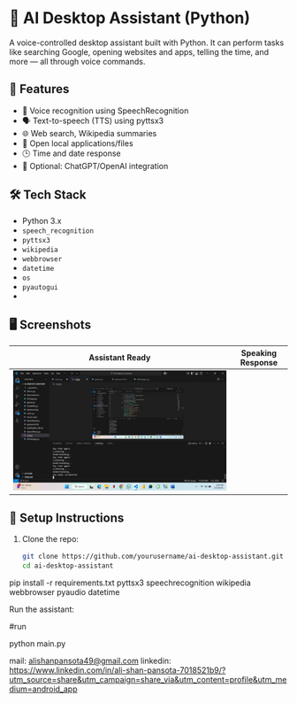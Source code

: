 # 🤖 AI Desktop Assistant (Python)

A voice-controlled desktop assistant built with Python. It can perform tasks like searching Google, opening websites and apps, telling the time, and more — all through voice commands.

## 🚀 Features

- 🎤 Voice recognition using SpeechRecognition
- 🗣 Text-to-speech (TTS) using pyttsx3
- 🌐 Web search, Wikipedia summaries
- 📂 Open local applications/files
- 🕒 Time and date response
- 🧠 Optional: ChatGPT/OpenAI integration

## 🛠 Tech Stack

- Python 3.x
- `speech_recognition`
- `pyttsx3`
- `wikipedia`
- `webbrowser`
- `datetime`
- `os`
- `pyautogui`
- 


## 🖥️ Screenshots

| Assistant Ready | Speaking Response |
|------------------|------------------|
| ![Ready](ss.jpg) | 


## 🔧 Setup Instructions

1. Clone the repo:
   ```bash
   git clone https://github.com/yourusername/ai-desktop-assistant.git
   cd ai-desktop-assistant
pip install -r requirements.txt
pyttsx3
speechrecognition
wikipedia
webbrowser
pyaudio
datetime

Run the assistant:


#run 

python main.py


mail: alishanpansota49@gmail.com
linkedin: https://www.linkedin.com/in/ali-shan-pansota-7018521b9/?utm_source=share&utm_campaign=share_via&utm_content=profile&utm_medium=android_app



